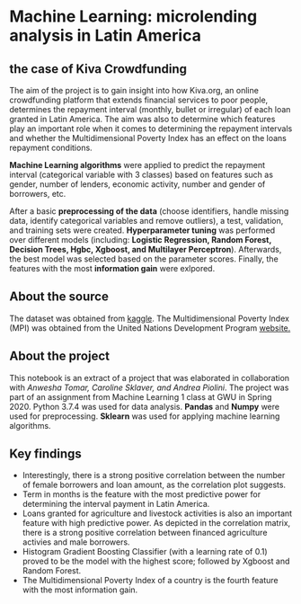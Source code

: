 # Machine Learning: microlending analysis in Latin America
## the case of Kiva Crowdfunding

The aim of the project is to gain insight into how Kiva.org, an online crowdfunding platform that extends financial services 
to poor people, determines the repayment interval (monthly, bullet or irregular) of each loan granted in Latin America. The
aim was also to determine which features play an important role when it comes to determining the repayment intervals and whether
the Multidimensional Poverty Index has an effect on the loans repayment conditions. 

**Machine Learning algorithms** were applied to predict the repayment interval (categorical variable with 3 classes) 
based on features such as gender, number of lenders, economic activity, number and gender of borrowers, etc.

After a basic **preprocessing of the data** (choose identifiers, handle missing data, identify categorical variables and 
remove outliers), a test, validation, and training sets were created. **Hyperparameter tuning** was performed over different 
models (including: **Logistic Regression, Random Forest, Decision Trees, Hgbc, Xgboost, and Multilayer Perceptron**). 
Afterwards, the best model was selected based on the parameter scores. Finally, the features with the most **information gain** 
were exlpored.

## About the source

The dataset was obtained from [kaggle](https://www.kaggle.com/ishaanmalhi/kiva-org-microlending-analysis-and-prediction).
The Multidimensional Poverty Index (MPI) was obtained from the United Nations Development Program [website.](http://hdr.undp.org/en/2018-MPI)

## About the project

This notebook is an extract of a project that was elaborated in collaboration with _Anwesha Tomar, Caroline Sklaver, and Andrea Piolini_. The project was part of an assignment from Machine Learning 1 class at GWU in Spring 2020. Python 3.7.4 was used for data analysis. **Pandas** and **Numpy** were used for preprocessing. **Sklearn** was used for applying machine learning algorithms.

## Key findings

- Interestingly, there is a strong positive correlation between the number of female borrowers and loan amount, as the correlation plot suggests.
- Term in months is the feature with the most predictive power for determining the interval payment in Latin America. 
- Loans granted for agriculture and livestock activities is also an important feature with high predictive power. As depicted in the correlation matrix, there is a strong positive correlation between financed agriculture activies and male borrowers.
- Histogram Gradient Boosting Classifier (with a learning rate of 0.1) proved to be the model with the highest score; followed by Xgboost and Random Forest.
- The Multidimensional Poverty Index of a country is the fourth feature with the most information gain.
